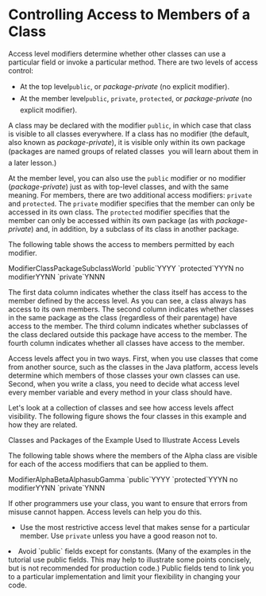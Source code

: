 
# Controlling Access to Members of a Class

Access level modifiers determine whether other classes can use a particular field or invoke a particular method. There are two levels of access control:

- At the top level&#151;`public`, or *package-private* (no explicit modifier).
- At the member level&#151;`public`, `private`, `protected`, or *package-private* (no explicit modifier).

A class may be declared with the modifier `public`, in which case that class is visible to all classes everywhere. If a class has no modifier (the default, also known as *package-private*), it is visible only within its own package (packages are named groups of related classes &#151; you will learn about them in a later 
lesson.) 


At the member level, you can also use the `public` modifier or no modifier (*package-private*) just as with top-level classes, and with the same meaning. For members, there are two additional access modifiers: `private` and `protected`. The `private` modifier specifies that the member can only be accessed in its own class. The `protected` modifier specifies that the member can only be accessed within its own package (as with *package-private*) and, in addition, by a subclass of its class in another package.

The following table shows the access to members permitted by each modifier.
<th id="h1">Modifier</th><th id="h2">Class</th><th id="h3">Package</th><th id="h4">Subclass</th><th id="h5">World</th>
<td headers="h1">`public`</td><td headers="h2">Y</td><td headers="h3">Y</td><td headers="h4">Y</td><td headers="h5">Y</td>
<td headers="h1">`protected`</td><td headers="h2">Y</td><td headers="h3">Y</td><td headers="h4">Y</td><td headers="h5">N</td>
<td headers="h1" style="font-style: italic">no modifier</td><td headers="h2">Y</td><td headers="h3">Y</td><td headers="h4">N</td><td headers="h5">N</td>
<td headers="h1">`private`</td><td headers="h2">Y</td><td headers="h3">N</td><td headers="h4">N</td><td headers="h5">N</td>

The first data column indicates whether the class itself has access to the member defined by the access level. As you can see, a class always has access to its own members. The second column indicates whether classes in the same package as the class (regardless of their parentage) have access to the member. The third column indicates whether subclasses of the class declared outside this package have access to the member. The fourth column indicates whether all classes have access to the member.

Access levels affect you in two ways. First, when you use classes that come from another source, such as the classes in the Java platform, access levels determine which members of those classes your own classes can use. Second, when you write a class, you need to decide what access level every member variable and every method in your class should have.

Let's look at a collection of classes and see how access levels affect visibility. 
The following figure shows the four classes in this example and how they are related.

Classes and Packages of the Example Used to Illustrate Access Levels


The following table shows where the members of the Alpha class are visible for each of the access modifiers that can be applied to them.
<th id="h101">Modifier</th><th id="h102">Alpha</th><th id="h103">Beta</th><th id="h104">Alphasub</th><th id="h105">Gamma</th>
<td headers="h101">`public`</td><td headers="h102">Y</td><td headers="h103">Y</td><td headers="h104">Y</td><td headers="h105">Y</td>
<td headers="h101">`protected`</td><td headers="h102">Y</td><td headers="h103">Y</td><td headers="h104">Y</td><td headers="h105">N</td>
<td headers="h101" style="font-style: italic">no modifier</td><td headers="h102">Y</td><td headers="h103">Y</td><td headers="h104">N</td><td headers="h105">N</td>
<td headers="h101">`private`</td><td headers="h102">Y</td><td headers="h103">N</td><td headers="h104">N</td><td headers="h105">N</td>

If other programmers use your class, you want to ensure that errors from misuse cannot happen. Access levels can help you do this.

- Use the most restrictive access level that makes sense for a particular member. Use `private` unless you have a good reason not to.
<li>Avoid `public` fields except for constants. (Many of the examples in the 
tutorial 
use public fields. This may help to illustrate some points concisely, but is not recommended for production code.) Public fields tend to link you to a particular implementation and limit your flexibility in changing your code.</li>
